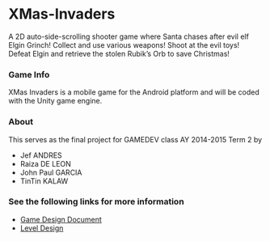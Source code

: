 XMas-Invaders
=============

A 2D auto-side-scrolling shooter game where Santa chases after evil elf Elgin Grinch! Collect and use various weapons! Shoot at the evil toys! Defeat Elgin and retrieve the stolen Rubik’s Orb to save Christmas!

### Game Info
XMas Invaders is a mobile game for the Android platform and will be coded with the Unity game engine.

### About
This serves as the final project for GAMEDEV class AY 2014-2015 Term 2 by
* Jef ANDRES
* Raiza DE LEON
* John Paul GARCIA
* TinTin KALAW

### See the following links for more information
* [Game Design Document](https://docs.google.com/document/d/1FAs9SgERay8FfWLNF83_V_eMQsQRZki-wQypL7djN_E/edit?usp=sharing)
* [Level Design](https://docs.google.com/spreadsheets/d/1e_RT6l8cgmCSAvNC9fME5T2uUsPt2K_saqoZwYsovlI/edit?usp=sharing)
